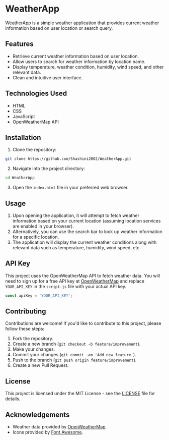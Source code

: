 
# WeatherApp

WeatherApp is a simple weather application that provides current weather information based on user location or search query.

## Features

- Retrieve current weather information based on user location.
- Allow users to search for weather information by location name.
- Display temperature, weather condition, humidity, wind speed, and other relevant data.
- Clean and intuitive user interface.

## Technologies Used

- HTML
- CSS
- JavaScript
- OpenWeatherMap API

## Installation

1. Clone the repository:

```bash
git clone https://github.com/Shashini2002/WeatherApp.git
```

2. Navigate into the project directory:

```bash
cd WeatherApp
```

3. Open the `index.html` file in your preferred web browser.

## Usage

1. Upon opening the application, it will attempt to fetch weather information based on your current location (assuming location services are enabled in your browser).
2. Alternatively, you can use the search bar to look up weather information for a specific location.
3. The application will display the current weather conditions along with relevant data such as temperature, humidity, wind speed, etc.

## API Key

This project uses the OpenWeatherMap API to fetch weather data. You will need to sign up for a free API key at [OpenWeatherMap](https://openweathermap.org/api) and replace `YOUR_API_KEY` in the `script.js` file with your actual API key.

```javascript
const apiKey = 'YOUR_API_KEY';
```

## Contributing

Contributions are welcome! If you'd like to contribute to this project, please follow these steps:

1. Fork the repository.
2. Create a new branch (`git checkout -b feature/improvement`).
3. Make your changes.
4. Commit your changes (`git commit -am 'Add new feature'`).
5. Push to the branch (`git push origin feature/improvement`).
6. Create a new Pull Request.

## License

This project is licensed under the MIT License - see the [LICENSE](LICENSE) file for details.

## Acknowledgements

- Weather data provided by [OpenWeatherMap](https://openweathermap.org/).
- Icons provided by [Font Awesome](https://fontawesome.com/).

```


